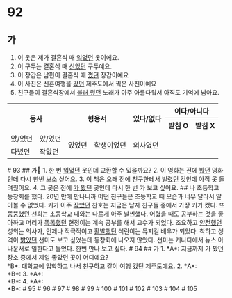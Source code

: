 # 92
## 가
1. 이 옷은 제가 결혼식 때 <u>입었던</u> 옷이에요.
2. 이 구두는 결혼식 때 <u>신었던</u> 구두예요.
3. 이 장갑은 남편이 결혼식 때 <u>꼈던</u> 장갑이예요
4. 이 사진은 신혼여행을 <u>갔던</u> 제주도에서 찍은 사진이예요
5. 친구들이 결혼식장에서 <u>불러 줬던</u> 노래가 아주 아름다워서 아직도 기억에 남아요.

<table>
	<tr>
		<th rowspan="2" colspan="2">동사</th>
		<th rowspan="2" colspan="2">형용서</th>
		<th rowspan="2">있다/없다</th>
		<th colspan="2">이다/아니다</th>
	</tr>
		<th>받침 O</th>
		<th>받침 X</th>
	<tr>
	</tr>
	<tr>
		<td>았/었던</td>
		<td>았/었던</td>
		<td rowspan="2">있었던</td>
		<td rowspan="2">학생이었던</td>
		<td rowspan="2">외사였던</td>
	</tr>
	<tr>
		<td>다녔던</td>
		<td>작았던</td>
	</tr>
</table>
# 93
## 가
1. 한 번 <u>입었던</u> 옷인데 교환할 수 있을까요?
2. 이 영화는 전에 <u>봤던</u> 영화인데 다시 한번 보소 싶어요.
3. 이 책은 오래 전에 친구한테서 <u>빌렸던</u> 것인데 아직 못 돌려줬어요.
4. 그 곳은 전에 <u>가 봤던</u> 곳인데 다시 한 번 가 보고 싶어요.
## 나
초등학교 동창회를 했다. 20년 만에 만나니까 어떤 친구들은 초등학교 때 모습과 너무 달라서 알아볼 수 없었다. 키가 아주 <u>작았던</u> 찬호는 지금은 남자 친구들 중에서 가장 키가 컸다. 또 <u>뚱뚱했던</u> 선희는 초등학교 때와는 다르게 아주 날씬했다. 어렸을 때도 공부하는 것을 좋아하고 머리가 <u>똑똑했던</u> 현정이는 계속 공부를 해서 교수가 되었다. 조요하고 <u>얌전했던</u> 성의는 의사가, 언제나 적극적이고 <u>활발했던</u> 석란이는 뮤지컬 배우가 되었다. 착하고 성격이 <u>밝았던</u> 선미도 보고 싶었는데 동창회에 나오지 않았다. 선미는 캐나다에서 뉴스 아나운서로 일한다고 들었다. 한번 만나 보고 싶다.
# 94
## 가
1. *A*: 지금까지 가 봤던 장소 중에서 제일 좋았던 곳이 어디예요?<br>
   *B*: 대학교에 입학하고 나서 친구하고 같이 여행 갔던 제주도예요.
2. *A*: <br>
   *B*:
3. *A*: <br>
   *B*:
4. *A*: <br>
   *B*:
# 95
# 96
# 97
# 98
# 99
# 100
# 101
# 102
# 103
# 104
# 105